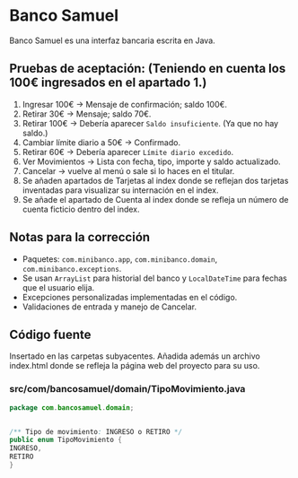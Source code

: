 # Banco Samuel


Banco Samuel es una interfaz bancaria escrita en Java.


## Pruebas de aceptación: (Teniendo en cuenta los 100€ ingresados en el apartado 1.)
1. Ingresar 100€ -> Mensaje de confirmación; saldo 100€.
2. Retirar 30€ -> Mensaje; saldo 70€.
3. Retirar 100€ -> Debería aparecer `Saldo insuficiente`. (Ya que no hay saldo.)
4. Cambiar límite diario a 50€ -> Confirmado.
5. Retirar 60€ -> Debería aparecer `Límite diario excedido`.
6. Ver Movimientos -> Lista con fecha, tipo, importe y saldo actualizado.
7. Cancelar -> vuelve al menú o sale si lo haces en el titular.
8. Se añaden apartados de Tarjetas al index donde se reflejan dos tarjetas inventadas para visualizar su internación en el index.
9. Se añade el apartado de Cuenta al index donde se refleja un número de cuenta ficticio dentro del index.


## Notas para la corrección
- Paquetes: `com.minibanco.app`, `com.minibanco.domain`, `com.minibanco.exceptions`.
- Se usan `ArrayList` para historial del banco y `LocalDateTime` para fechas que el usuario elija.
- Excepciones personalizadas implementadas en el código.
- Validaciones de entrada y manejo de Cancelar.


## Código fuente

Insertado en las carpetas subyacentes. Añadida además un archivo index.html donde se refleja la página web del proyecto para su uso.

### src/com/bancosamuel/domain/TipoMovimiento.java
```java
package com.bancosamuel.domain;


/** Tipo de movimiento: INGRESO o RETIRO */
public enum TipoMovimiento {
INGRESO,
RETIRO
}
